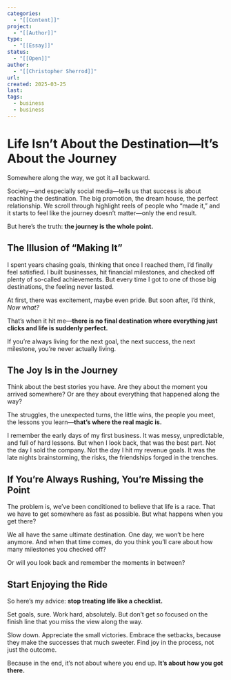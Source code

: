 ```yaml
---
categories:
  - "[[Content]]"
project:
  - "[[Author]]"
type:
  - "[[Essay]]"
status:
  - "[[Open]]"
author:
  - "[[Christopher Sherrod]]"
url: 
created: 2025-03-25
last:
tags:
  - business
  - business
---
```

# Life Isn’t About the Destination—It’s About the Journey

Somewhere along the way, we got it all backward.  

Society—and especially social media—tells us that success is about reaching the destination. The big promotion, the dream house, the perfect relationship. We scroll through highlight reels of people who “made it,” and it starts to feel like the journey doesn’t matter—only the end result.  

But here’s the truth: **the journey is the whole point.**  

## The Illusion of “Making It”

I spent years chasing goals, thinking that once I reached them, I’d finally feel satisfied. I built businesses, hit financial milestones, and checked off plenty of so-called achievements. But every time I got to one of those big destinations, the feeling never lasted.  

At first, there was excitement, maybe even pride. But soon after, I’d think, *Now what?*  

That’s when it hit me—**there is no final destination where everything just clicks and life is suddenly perfect.**  

If you’re always living for the next goal, the next success, the next milestone, you’re never actually living.  

## The Joy Is in the Journey

Think about the best stories you have. Are they about the moment you arrived somewhere? Or are they about everything that happened along the way?  

The struggles, the unexpected turns, the little wins, the people you meet, the lessons you learn—**that’s where the real magic is.**  

I remember the early days of my first business. It was messy, unpredictable, and full of hard lessons. But when I look back, that was the best part. Not the day I sold the company. Not the day I hit my revenue goals. It was the late nights brainstorming, the risks, the friendships forged in the trenches.  

## If You’re Always Rushing, You’re Missing the Point

The problem is, we’ve been conditioned to believe that life is a race. That we have to get somewhere as fast as possible. But what happens when you get there?  

We all have the same ultimate destination. One day, we won’t be here anymore. And when that time comes, do you think you’ll care about how many milestones you checked off?  

Or will you look back and remember the moments in between?  

## Start Enjoying the Ride

So here’s my advice: **stop treating life like a checklist.**  

Set goals, sure. Work hard, absolutely. But don’t get so focused on the finish line that you miss the view along the way.  

Slow down. Appreciate the small victories. Embrace the setbacks, because they make the successes that much sweeter. Find joy in the process, not just the outcome.  

Because in the end, it’s not about where you end up. **It’s about how you got there.**